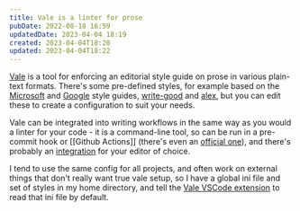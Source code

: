 ```yaml
---
title: Vale is a linter for prose
pubDate: 2022-08-18 16:59
updatedDate: 2023-04-04 18:19
created: 2023-04-04T18:20
updated: 2023-04-04T18:22
---
```


[Vale](https://vale.sh/) is a tool for enforcing an editorial style guide on prose in various plain-text formats. There's some pre-defined styles, for example based on the [Microsoft](https://docs.microsoft.com/en-us/style-guide/welcome/) and [Google](https://developers.google.com/style/) style guides, [write-good](https://www.npmjs.com/package/write-good) and [alex](https://github.com/get-alex/alex), but you can edit these to create a configuration to suit your needs.

Vale can be integrated into writing workflows in the same way as you would a linter for your code - it is a command-line tool, so can be run in a pre-commit hook or [[Github Actions]] (there's even an [official one](https://github.com/errata-ai/vale-action)), and there's probably an [integration](https://vale.sh/docs/integrations/guide/) for your editor of choice.

I tend to use the same config for all projects, and often work on external things that don't really want true vale setup, so I have a global ini file and set of styles in my home directory, and tell the [Vale VSCode extension](https://marketplace.visualstudio.com/items?itemName=errata-ai.vale-server) to read that ini file by default.
